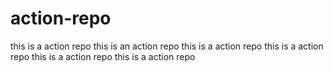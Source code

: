 # action-repo
this is a action repo
this is an action repo
this is a action repo
this is a action repo
this is a action repo
this is a action repo
